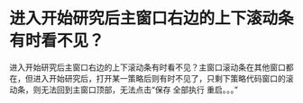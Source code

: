 # 进入开始研究后主窗口右边的上下滚动条有时看不见？

进入开始研究后主窗口右边的上下滚动条有时看不见？主窗口滚动条在其他窗口都在，但进入开始研究后，打开某一策略后则有时不见了，只剩下策略代码窗口的滚动条，则无法回到主窗口顶部，无法点击“保存 全部执行 重启。。。”
